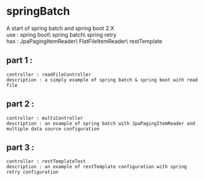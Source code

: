 springBatch  
======
A start of spring batch and spring boot 2.X  
use : spring boot\ spring batch\ spring retry  
has : JpaPagingItemReader\ FlatFileItemReader\ restTemplate  

part 1 :  
------
    controller : readFileController  
    description : a simply example of spring batch & spring boot with read file    

part 2 :  
------
    controller : multiController  
    description : an example of spring batch with JpaPagingItemReader and multiple data source configuration    

part 3 : 
------
    controller : restTemplateTest  
    description : an example of restTemplate configuration with spring retry configuration    
